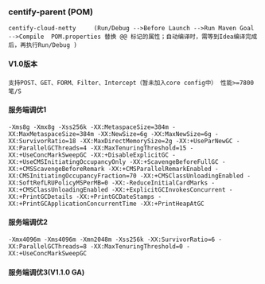 ### centify-parent  (POM)
    centify-cloud-netty     (Run/Debug -->Before Launch -->Run Maven Goal -->Compile  POM.properties 替换 @@ 标记的属性；自动编译时，需等到Idea编译完成后，再执行Run/Debug )
    
#### V1.0版本
    支持POST、GET、FORM、Filter、Intercept（暂未加入core config中） 性能>=7800笔/S
    
#### 服务端调优1
    -Xms8g -Xmx8g -Xss256k -XX:MetaspaceSize=384m -XX:MaxMetaspaceSize=384m -XX:NewSize=6g -XX:MaxNewSize=6g -XX:SurvivorRatio=18 -XX:MaxDirectMemorySize=2g -XX:+UseParNewGC -XX:ParallelGCThreads=4 -XX:MaxTenuringThreshold=15 -XX:+UseConcMarkSweepGC -XX:+DisableExplicitGC -XX:+UseCMSInitiatingOccupancyOnly -XX:+ScavengeBeforeFullGC -XX:+CMSScavengeBeforeRemark -XX:+CMSParallelRemarkEnabled -XX:CMSInitiatingOccupancyFraction=70 -XX:+CMSClassUnloadingEnabled -XX:SoftRefLRUPolicyMSPerMB=0 -XX:-ReduceInitialCardMarks -XX:+CMSClassUnloadingEnabled -XX:+ExplicitGCInvokesConcurrent -XX:+PrintGCDetails -XX:+PrintGCDateStamps -XX:+PrintGCApplicationConcurrentTime -XX:+PrintHeapAtGC
    
#### 服务端调优2
    -Xmx4096m -Xms4096m -Xmn2048m -Xss256k -XX:SurvivorRatio=6 -XX:ParallelGCThreads=8 -XX:MaxTenuringThreshold=0 -XX:+UseConcMarkSweepGC
    
#### 服务端调优3(V1.1.0 GA)